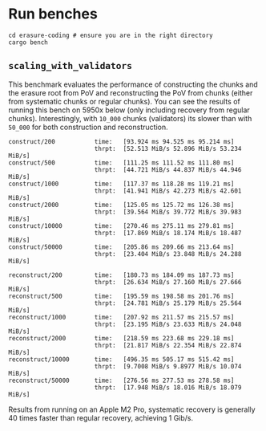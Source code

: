 # Run benches
```
cd erasure-coding # ensure you are in the right directory
cargo bench
```

## `scaling_with_validators`

This benchmark evaluates the performance of constructing the chunks and the erasure root from PoV and
reconstructing the PoV from chunks (either from systematic chunks or regular chunks).
You can see the results of running this bench on 5950x below (only including recovery from regular chunks).
Interestingly, with `10_000` chunks (validators) its slower than with `50_000` for both construction
and reconstruction.
```
construct/200           time:   [93.924 ms 94.525 ms 95.214 ms]
                        thrpt:  [52.513 MiB/s 52.896 MiB/s 53.234 MiB/s]
construct/500           time:   [111.25 ms 111.52 ms 111.80 ms]
                        thrpt:  [44.721 MiB/s 44.837 MiB/s 44.946 MiB/s]
construct/1000          time:   [117.37 ms 118.28 ms 119.21 ms]
                        thrpt:  [41.941 MiB/s 42.273 MiB/s 42.601 MiB/s]
construct/2000          time:   [125.05 ms 125.72 ms 126.38 ms]
                        thrpt:  [39.564 MiB/s 39.772 MiB/s 39.983 MiB/s]
construct/10000         time:   [270.46 ms 275.11 ms 279.81 ms]
                        thrpt:  [17.869 MiB/s 18.174 MiB/s 18.487 MiB/s]
construct/50000         time:   [205.86 ms 209.66 ms 213.64 ms]
                        thrpt:  [23.404 MiB/s 23.848 MiB/s 24.288 MiB/s]

reconstruct/200         time:   [180.73 ms 184.09 ms 187.73 ms]
                        thrpt:  [26.634 MiB/s 27.160 MiB/s 27.666 MiB/s]
reconstruct/500         time:   [195.59 ms 198.58 ms 201.76 ms]
                        thrpt:  [24.781 MiB/s 25.179 MiB/s 25.564 MiB/s]
reconstruct/1000        time:   [207.92 ms 211.57 ms 215.57 ms]
                        thrpt:  [23.195 MiB/s 23.633 MiB/s 24.048 MiB/s]
reconstruct/2000        time:   [218.59 ms 223.68 ms 229.18 ms]
                        thrpt:  [21.817 MiB/s 22.354 MiB/s 22.874 MiB/s]
reconstruct/10000       time:   [496.35 ms 505.17 ms 515.42 ms]
                        thrpt:  [9.7008 MiB/s 9.8977 MiB/s 10.074 MiB/s]
reconstruct/50000       time:   [276.56 ms 277.53 ms 278.58 ms]
                        thrpt:  [17.948 MiB/s 18.016 MiB/s 18.079 MiB/s]
```

Results from running on an Apple M2 Pro, systematic recovery is generally 40 times faster than
regular recovery, achieving 1 Gib/s.
